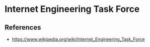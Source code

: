 # Internet Engineering Task Force

## References

- https://www.wikipedia.org/wiki/Internet_Engineering_Task_Force